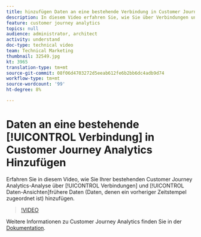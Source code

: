 ```yaml
---
title: hinzufügen Daten an eine bestehende Verbindung in Customer Journey Analytics
description: In diesem Video erfahren Sie, wie Sie über Verbindungen und Ansichten vergangene Daten (Daten, denen ein vorheriger Zeitstempel zugeordnet ist) in Ihre bestehende Adobe Customer Journey Analytics-Analyse einfügen.
feature: customer journey analytics
topics: null
audience: administrator, architect
activity: understand
doc-type: technical video
team: Technical Marketing
thumbnail: 32549.jpg
kt: 3965
translation-type: tm+mt
source-git-commit: 08f06d4703272d5eeab612fe6b2bb6dc4adb9d74
workflow-type: tm+mt
source-wordcount: '99'
ht-degree: 8%

---
```



# Daten an eine bestehende [!UICONTROL Verbindung] in Customer Journey Analytics Hinzufügen

Erfahren Sie in diesem Video, wie Sie Ihrer bestehenden Customer Journey Analytics-Analyse über [!UICONTROL Verbindungen] und [!UICONTROL Daten-Ansichten]frühere Daten (Daten, denen ein vorheriger Zeitstempel zugeordnet ist) hinzufügen.

>[!VIDEO](https://video.tv.adobe.com/v/32549/?quality=12)

Weitere Informationen zu Customer Journey Analytics finden Sie in der [Dokumentation](https://docs.adobe.com/content/help/de-DE/analytics-platform/using/cja-landing.html).
